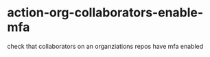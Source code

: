 # action-org-collaborators-enable-mfa

check that collaborators on an organziations repos have mfa enabled
